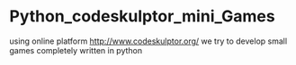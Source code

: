 Python_codeskulptor_mini_Games
==============================

using online platform http://www.codeskulptor.org/ we try to develop small games completely written in python

